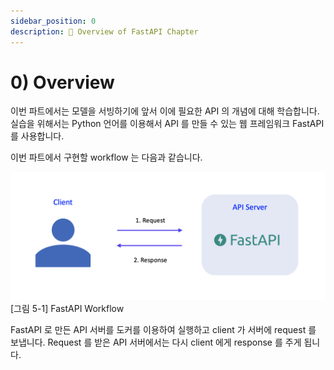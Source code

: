 ```yaml
---
sidebar_position: 0
description: 📌 Overview of FastAPI Chapter
---
```


# 0) Overview
이번 파트에서는 모델을 서빙하기에 앞서 이에 필요한 API 의 개념에 대해 학습합니다.
실습을 위해서는 Python 언어를 이용해서 API 를 만들 수 있는 웹 프레임워크 FastAPI 를 사용합니다.

이번 파트에서 구현할 workflow 는 다음과 같습니다.

<div style={{textAlign: 'center'}}>

![FastAPI workflow](./img/fastapi-1.png)
[그림 5-1] FastAPI Workflow

</div>

FastAPI 로 만든 API 서버를 도커를 이용하여 실행하고 client 가 서버에 request 를 보냅니다.
Request 를 받은 API 서버에서는 다시 client 에게 response 를 주게 됩니다.
